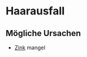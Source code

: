 # Haarausfall

## Mögliche Ursachen
- [Zink](../../Stoffe/Datenbank_Elemente_Des_Periodensystems/Zink.md) mangel
